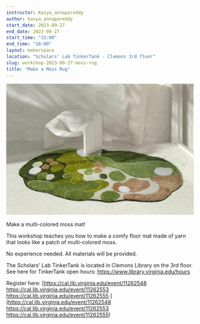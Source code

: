 ```yaml
---
instructor: Kavya_annapareddy
author: kavya_annapareddy
start_date: 2023-09-27
end_date: 2023-09-27
start_time: "15:00"
end_time: "18:00"
layout: makerspace
location: "Scholars' Lab TinkerTank - Clemons 3rd floor"
slug: workshop-2023-09-27-moss-rug
title: "Make a Moss Rug"
---
```


![Make a Moss Rug](/assets/post-media/workshops/moss_rug.jpg)

Make a multi-colored moss mat!

This workshop teaches you how to make a comfy floor mat made of yarn that looks like a patch of multi-colored moss.

No experience needed. All materials will be provided.

The Scholars' Lab TinkerTank is located in Clemons Library on the 3rd floor. See here for TinkerTank open hours: <a href="https://www.library.virginia.edu/hours">https://www.library.virginia.edu/hours</a>

Register here: [https://cal.lib.virginia.edu/event/11262548
https://cal.lib.virginia.edu/event/11262553
https://cal.lib.virginia.edu/event/11262555 ](https://cal.lib.virginia.edu/event/11262548
https://cal.lib.virginia.edu/event/11262553
https://cal.lib.virginia.edu/event/11262555)
